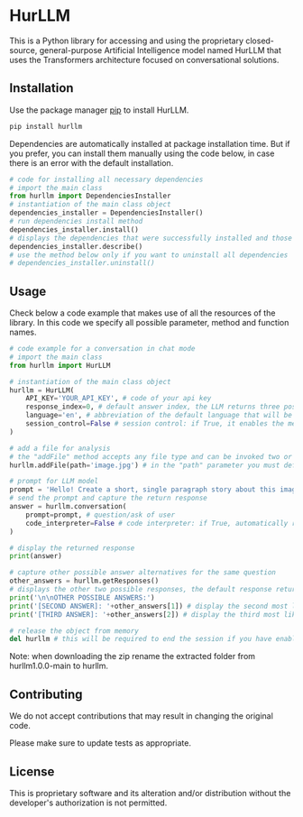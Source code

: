 # HurLLM

This is a Python library for accessing and using the proprietary closed-source, general-purpose Artificial Intelligence model named HurLLM that uses the Transformers architecture focused on conversational solutions.

## Installation

Use the package manager [pip](https://pip.pypa.io/en/stable/) to install HurLLM.

```bash
pip install hurllm
```

Dependencies are automatically installed at package installation time. But if you prefer, you can install them manually using the code below, in case there is an error with the default installation.

```python
# code for installing all necessary dependencies
# import the main class
from hurllm import DependenciesInstaller
# instantiation of the main class object
dependencies_installer = DependenciesInstaller()
# run dependencies install method
dependencies_installer.install()
# displays the dependencies that were successfully installed and those that failed
dependencies_installer.describe()
# use the method below only if you want to uninstall all dependencies
# dependencies_installer.uninstall()

```

## Usage

Check below a code example that makes use of all the resources of the library. In this code we specify all possible parameter, method and function names.

```python
# code example for a conversation in chat mode
# import the main class
from hurllm import HurLLM

# instantiation of the main class object
hurllm = HurLLM(
    API_KEY='YOUR_API_KEY', # code of your api key
    response_index=0, # default answer index, the LLM returns three possible answers with indices from 0 to 2, index 0 will be the most likely answer
    language='en', # abbreviation of the default language that will be used in the questions and answers
    session_control=False # session control: if True, it enables the memorizing of previous conversations, if False, it only considers the current conversation
)

# add a file for analysis
# the "addFile" method accepts any file type and can be invoked two or more times consecutively to add multiple files
hurllm.addFile(path='image.jpg') # in the "path" parameter you must define the path of the file

# prompt for LLM model
prompt = 'Hello! Create a short, single paragraph story about this image.'
# send the prompt and capture the return response
answer = hurllm.conversation(
    prompt=prompt, # question/ask of user
    code_interpreter=False # code interpreter: if True, automatically run any Python code in the response, if False, just display the codes
)

# display the returned response
print(answer)

# capture other possible answer alternatives for the same question
other_answers = hurllm.getResponses()
# displays the other two possible responses, the default response returned by the "conversation" function will be the one defined in the "response_index" parameter
print('\n\nOTHER POSSIBLE ANSWERS:')
print('[SECOND ANSWER]: '+other_answers[1]) # display the second most likely answer
print('[THIRD ANSWER]: '+other_answers[2]) # display the third most likely answer

# release the object from memory
del hurllm # this will be required to end the session if you have enabled the "session_control" parameter, otherwise this line will be optional

```

Note: when downloading the zip rename the extracted folder from hurllm1.0.0-main to hurllm.

## Contributing

We do not accept contributions that may result in changing the original code.

Please make sure to update tests as appropriate.

## License

This is proprietary software and its alteration and/or distribution without the developer's authorization is not permitted.

